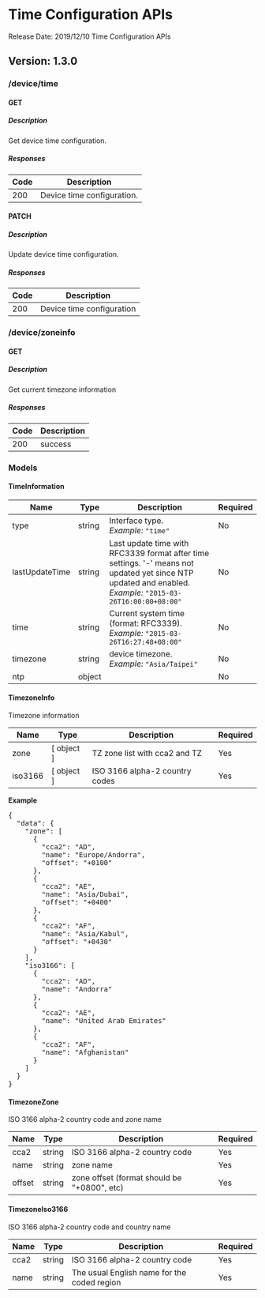 # Time Configuration APIs
Release Date: 2019/12/10
Time Configuration APIs

## Version: 1.3.0

### /device/time

#### GET
##### Description

Get device time configuration.

##### Responses

| Code | Description |
| ---- | ----------- |
| 200 | Device time configuration. |

#### PATCH
##### Description

Update device time configuration.

##### Responses

| Code | Description |
| ---- | ----------- |
| 200 | Device time configuration |

### /device/zoneinfo

#### GET
##### Description

Get current timezone information

##### Responses

| Code | Description |
| ---- | ----------- |
| 200 | success |

### Models

#### TimeInformation

| Name | Type | Description | Required |
| ---- | ---- | ----------- | -------- |
| type | string | Interface type.<br>_Example:_ `"time"` | No |
| lastUpdateTime | string | Last update time with RFC3339 format after time settings. '-' means not updated yet since NTP updated and enabled. <br>_Example:_ `"2015-03-26T16:00:00+08:00"` | No |
| time | string | Current system time (format: RFC3339).<br>_Example:_ `"2015-03-26T16:27:48+08:00"` | No |
| timezone | string | device timezone.<br>_Example:_ `"Asia/Taipei"` | No |
| ntp | object |  | No |

#### TimezoneInfo

Timezone information

| Name | Type | Description | Required |
| ---- | ---- | ----------- | -------- |
| zone | [ object ] | TZ zone list with cca2 and TZ | Yes |
| iso3166 | [ object ] | ISO 3166 alpha-2 country codes | Yes |

**Example**
<pre>{
  "data": {
    "zone": [
      {
        "cca2": "AD",
        "name": "Europe/Andorra",
        "offset": "+0100"
      },
      {
        "cca2": "AE",
        "name": "Asia/Dubai",
        "offset": "+0400"
      },
      {
        "cca2": "AF",
        "name": "Asia/Kabul",
        "offset": "+0430"
      }
    ],
    "iso3166": [
      {
        "cca2": "AD",
        "name": "Andorra"
      },
      {
        "cca2": "AE",
        "name": "United Arab Emirates"
      },
      {
        "cca2": "AF",
        "name": "Afghanistan"
      }
    ]
  }
}</pre>

#### TimezoneZone

ISO 3166 alpha-2 country code and zone name

| Name | Type | Description | Required |
| ---- | ---- | ----------- | -------- |
| cca2 | string | ISO 3166 alpha-2 country code | Yes |
| name | string | zone name | Yes |
| offset | string | zone offset (format should be "+0800", etc) | Yes |

#### TimezoneIso3166

ISO 3166 alpha-2 country code and country name

| Name | Type | Description | Required |
| ---- | ---- | ----------- | -------- |
| cca2 | string | ISO 3166 alpha-2 country code | Yes |
| name | string | The usual English name for the coded region | Yes |
